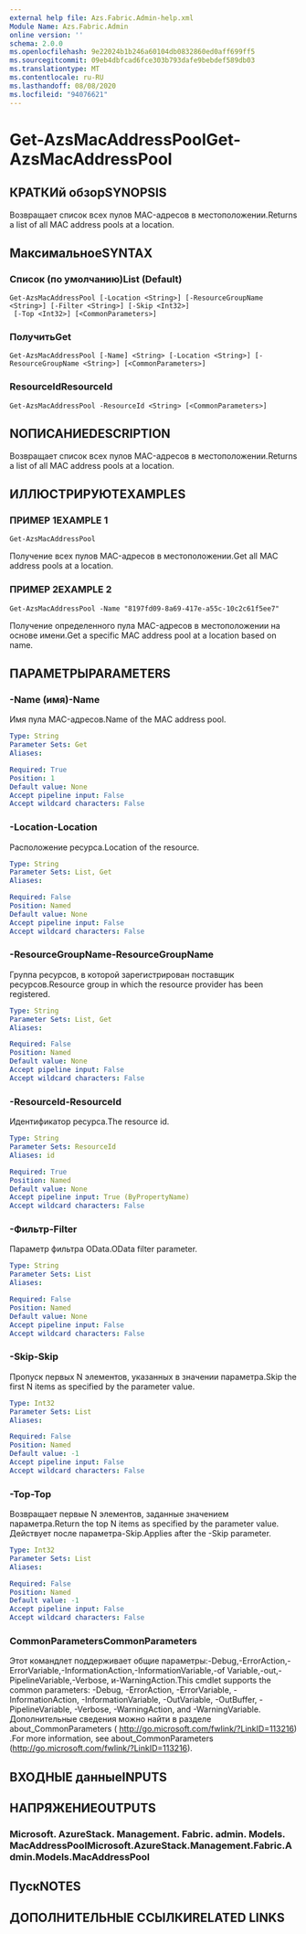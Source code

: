 ```yaml
---
external help file: Azs.Fabric.Admin-help.xml
Module Name: Azs.Fabric.Admin
online version: ''
schema: 2.0.0
ms.openlocfilehash: 9e22024b1b246a60104db0832860ed0aff699ff5
ms.sourcegitcommit: 09eb4dbfcad6fce303b793dafe9bebdef589db03
ms.translationtype: MT
ms.contentlocale: ru-RU
ms.lasthandoff: 08/08/2020
ms.locfileid: "94076621"
---
```

# <span data-ttu-id="24461-101">Get-AzsMacAddressPool</span><span class="sxs-lookup"><span data-stu-id="24461-101">Get-AzsMacAddressPool</span></span>

## <span data-ttu-id="24461-102">КРАТКИй обзор</span><span class="sxs-lookup"><span data-stu-id="24461-102">SYNOPSIS</span></span>
<span data-ttu-id="24461-103">Возвращает список всех пулов MAC-адресов в местоположении.</span><span class="sxs-lookup"><span data-stu-id="24461-103">Returns a list of all MAC address pools at a location.</span></span>

## <span data-ttu-id="24461-104">Максимальное</span><span class="sxs-lookup"><span data-stu-id="24461-104">SYNTAX</span></span>

### <span data-ttu-id="24461-105">Список (по умолчанию)</span><span class="sxs-lookup"><span data-stu-id="24461-105">List (Default)</span></span>
```
Get-AzsMacAddressPool [-Location <String>] [-ResourceGroupName <String>] [-Filter <String>] [-Skip <Int32>]
 [-Top <Int32>] [<CommonParameters>]
```

### <span data-ttu-id="24461-106">Получить</span><span class="sxs-lookup"><span data-stu-id="24461-106">Get</span></span>
```
Get-AzsMacAddressPool [-Name] <String> [-Location <String>] [-ResourceGroupName <String>] [<CommonParameters>]
```

### <span data-ttu-id="24461-107">ResourceId</span><span class="sxs-lookup"><span data-stu-id="24461-107">ResourceId</span></span>
```
Get-AzsMacAddressPool -ResourceId <String> [<CommonParameters>]
```

## <span data-ttu-id="24461-108">NОПИСАНИЕ</span><span class="sxs-lookup"><span data-stu-id="24461-108">DESCRIPTION</span></span>
<span data-ttu-id="24461-109">Возвращает список всех пулов MAC-адресов в местоположении.</span><span class="sxs-lookup"><span data-stu-id="24461-109">Returns a list of all MAC address pools at a location.</span></span>

## <span data-ttu-id="24461-110">ИЛЛЮСТРИРУЮТ</span><span class="sxs-lookup"><span data-stu-id="24461-110">EXAMPLES</span></span>

### <span data-ttu-id="24461-111">ПРИМЕР 1</span><span class="sxs-lookup"><span data-stu-id="24461-111">EXAMPLE 1</span></span>
```
Get-AzsMacAddressPool
```

<span data-ttu-id="24461-112">Получение всех пулов MAC-адресов в местоположении.</span><span class="sxs-lookup"><span data-stu-id="24461-112">Get all MAC address pools at a location.</span></span>

### <span data-ttu-id="24461-113">ПРИМЕР 2</span><span class="sxs-lookup"><span data-stu-id="24461-113">EXAMPLE 2</span></span>
```
Get-AzsMacAddressPool -Name "8197fd09-8a69-417e-a55c-10c2c61f5ee7"
```

<span data-ttu-id="24461-114">Получение определенного пула MAC-адресов в местоположении на основе имени.</span><span class="sxs-lookup"><span data-stu-id="24461-114">Get a specific MAC address pool at a location based on name.</span></span>

## <span data-ttu-id="24461-115">ПАРАМЕТРЫ</span><span class="sxs-lookup"><span data-stu-id="24461-115">PARAMETERS</span></span>

### <span data-ttu-id="24461-116">-Name (имя)</span><span class="sxs-lookup"><span data-stu-id="24461-116">-Name</span></span>
<span data-ttu-id="24461-117">Имя пула MAC-адресов.</span><span class="sxs-lookup"><span data-stu-id="24461-117">Name of the MAC address pool.</span></span>

```yaml
Type: String
Parameter Sets: Get
Aliases:

Required: True
Position: 1
Default value: None
Accept pipeline input: False
Accept wildcard characters: False
```

### <span data-ttu-id="24461-118">-Location</span><span class="sxs-lookup"><span data-stu-id="24461-118">-Location</span></span>
<span data-ttu-id="24461-119">Расположение ресурса.</span><span class="sxs-lookup"><span data-stu-id="24461-119">Location of the resource.</span></span>

```yaml
Type: String
Parameter Sets: List, Get
Aliases:

Required: False
Position: Named
Default value: None
Accept pipeline input: False
Accept wildcard characters: False
```

### <span data-ttu-id="24461-120">-ResourceGroupName</span><span class="sxs-lookup"><span data-stu-id="24461-120">-ResourceGroupName</span></span>
<span data-ttu-id="24461-121">Группа ресурсов, в которой зарегистрирован поставщик ресурсов.</span><span class="sxs-lookup"><span data-stu-id="24461-121">Resource group in which the resource provider has been registered.</span></span>

```yaml
Type: String
Parameter Sets: List, Get
Aliases:

Required: False
Position: Named
Default value: None
Accept pipeline input: False
Accept wildcard characters: False
```

### <span data-ttu-id="24461-122">-ResourceId</span><span class="sxs-lookup"><span data-stu-id="24461-122">-ResourceId</span></span>
<span data-ttu-id="24461-123">Идентификатор ресурса.</span><span class="sxs-lookup"><span data-stu-id="24461-123">The resource id.</span></span>

```yaml
Type: String
Parameter Sets: ResourceId
Aliases: id

Required: True
Position: Named
Default value: None
Accept pipeline input: True (ByPropertyName)
Accept wildcard characters: False
```

### <span data-ttu-id="24461-124">-Фильтр</span><span class="sxs-lookup"><span data-stu-id="24461-124">-Filter</span></span>
<span data-ttu-id="24461-125">Параметр фильтра OData.</span><span class="sxs-lookup"><span data-stu-id="24461-125">OData filter parameter.</span></span>

```yaml
Type: String
Parameter Sets: List
Aliases:

Required: False
Position: Named
Default value: None
Accept pipeline input: False
Accept wildcard characters: False
```

### <span data-ttu-id="24461-126">-Skip</span><span class="sxs-lookup"><span data-stu-id="24461-126">-Skip</span></span>
<span data-ttu-id="24461-127">Пропуск первых N элементов, указанных в значении параметра.</span><span class="sxs-lookup"><span data-stu-id="24461-127">Skip the first N items as specified by the parameter value.</span></span>

```yaml
Type: Int32
Parameter Sets: List
Aliases:

Required: False
Position: Named
Default value: -1
Accept pipeline input: False
Accept wildcard characters: False
```

### <span data-ttu-id="24461-128">-Top</span><span class="sxs-lookup"><span data-stu-id="24461-128">-Top</span></span>
<span data-ttu-id="24461-129">Возвращает первые N элементов, заданные значением параметра.</span><span class="sxs-lookup"><span data-stu-id="24461-129">Return the top N items as specified by the parameter value.</span></span>
<span data-ttu-id="24461-130">Действует после параметра-Skip.</span><span class="sxs-lookup"><span data-stu-id="24461-130">Applies after the -Skip parameter.</span></span>

```yaml
Type: Int32
Parameter Sets: List
Aliases:

Required: False
Position: Named
Default value: -1
Accept pipeline input: False
Accept wildcard characters: False
```

### <span data-ttu-id="24461-131">CommonParameters</span><span class="sxs-lookup"><span data-stu-id="24461-131">CommonParameters</span></span>
<span data-ttu-id="24461-132">Этот командлет поддерживает общие параметры:-Debug,-ErrorAction,-ErrorVariable,-InformationAction,-InformationVariable,-of Variable,-out,-PipelineVariable,-Verbose, и-WarningAction.</span><span class="sxs-lookup"><span data-stu-id="24461-132">This cmdlet supports the common parameters: -Debug, -ErrorAction, -ErrorVariable, -InformationAction, -InformationVariable, -OutVariable, -OutBuffer, -PipelineVariable, -Verbose, -WarningAction, and -WarningVariable.</span></span> <span data-ttu-id="24461-133">Дополнительные сведения можно найти в разделе about_CommonParameters ( http://go.microsoft.com/fwlink/?LinkID=113216) .</span><span class="sxs-lookup"><span data-stu-id="24461-133">For more information, see about_CommonParameters (http://go.microsoft.com/fwlink/?LinkID=113216).</span></span>

## <span data-ttu-id="24461-134">ВХОДНЫЕ данные</span><span class="sxs-lookup"><span data-stu-id="24461-134">INPUTS</span></span>

## <span data-ttu-id="24461-135">НАПРЯЖЕНИЕ</span><span class="sxs-lookup"><span data-stu-id="24461-135">OUTPUTS</span></span>

### <span data-ttu-id="24461-136">Microsoft. AzureStack. Management. Fabric. admin. Models. MacAddressPool</span><span class="sxs-lookup"><span data-stu-id="24461-136">Microsoft.AzureStack.Management.Fabric.Admin.Models.MacAddressPool</span></span>

## <span data-ttu-id="24461-137">Пуск</span><span class="sxs-lookup"><span data-stu-id="24461-137">NOTES</span></span>

## <span data-ttu-id="24461-138">ДОПОЛНИТЕЛЬНЫЕ ССЫЛКИ</span><span class="sxs-lookup"><span data-stu-id="24461-138">RELATED LINKS</span></span>
